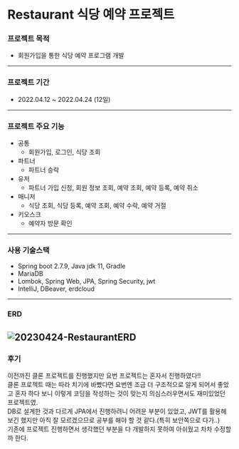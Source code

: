 # Restaurant 식당 예약 프로젝트

### 프로젝트 목적
* 회원가입을 통한 식당 예약 프로그램 개발
---
### 프로젝트 기간
* 2022.04.12 ~ 2022.04.24 (12일)
---
### 프로젝트 주요 기능 
* 공통
  - 회원가입, 로그인, 식당 조회
* 파트너
  - 파트너 승락
* 유저
  - 파트너 가입 신청, 회원 정보 조회, 예약 조회, 예약 등록, 예약 취소
* 매니저
  - 식당 조회, 식당 등록, 예약 조회, 예약 수락, 예약 거절
* 키오스크
  - 예약자 방문 확인
---
### 사용 기술스택
- Spring boot 2.7.9, Java jdk 11, Gradle
- MariaDB
- Lombok, Spring Web, JPA, Spring Security, jwt
- IntelliJ, DBeaver, erdcloud
---
### ERD
![20230424-RestaurantERD](https://user-images.githubusercontent.com/121795660/233992488-9b1459db-4ba5-49b9-84ea-c05bdca55add.png)
---
### 후기
이전까진 클론 프로젝트를 진행했지만 요번 프로젝트는 혼자서 진행하였다!!<br>
클론 프로젝트 때는 따라 치기에 바빴다면 요번엔 조금 더 구조적으로 알게 되어서 좋았고 혼자 하다 보니 이렇게 코딩을 작성하는 것이 맞는지 의심스러우면서도 재미있었던 프로젝트였.<br>
DB로 설계한 것과 다르게 JPA에서 진행하려니 어려운 부분이 있었고, JWT를 활용해 보긴 했지만 아직 잘 모르겠으므로 공부를 해야 할 것 같다.(특히 보안쪽으로 다가..)<br>
기존에 프로젝트 진행하면서 생각했던 부분을 다 개발하지 못하여 아쉬웠고 차차 수정할까 한다.

